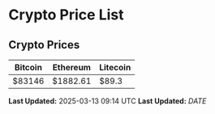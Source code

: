# Crypto Price List

## Crypto Prices
| Bitcoin | Ethereum | Litecoin |
| ------- | -------- | -------- |
| $83146 | $1882.61 | $89.3 |
**Last Updated:** 2025-03-13 09:14 UTC
**Last Updated:** $DATE$
